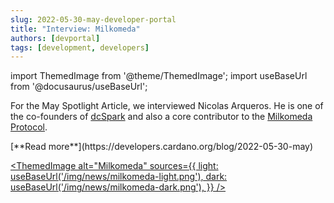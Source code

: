 ```yaml
---
slug: 2022-05-30-may-developer-portal
title: "Interview: Milkomeda"
authors: [devportal]
tags: [development, developers]
---
```


import ThemedImage from '@theme/ThemedImage';
import useBaseUrl from '@docusaurus/useBaseUrl';

For the May Spotlight Article, we interviewed Nicolas Arqueros. He is one of the co-founders of [dcSpark](https://www.dcspark.io) and also a core contributor to the [Milkomeda Protocol](https://dcspark.gitbook.io/milkomeda/our-solution-1/milkomeda-protocol).

<div style={{ textAlign: 'right' }}>
[**Read more**](https://developers.cardano.org/blog/2022-05-30-may) 
</div>

[<ThemedImage
alt="Milkomeda"
sources={{
    light: useBaseUrl('/img/news/milkomeda-light.png'),
    dark: useBaseUrl('/img/news/milkomeda-dark.png'),
  }}
/>](https://www.milkomeda.com)

